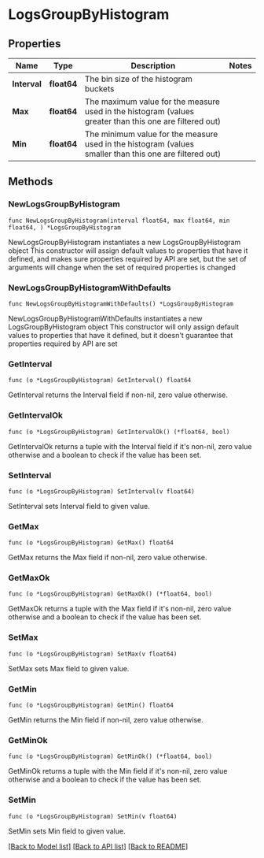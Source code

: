 # LogsGroupByHistogram

## Properties

Name | Type | Description | Notes
---- | ---- | ----------- | ------
**Interval** | **float64** | The bin size of the histogram buckets | 
**Max** | **float64** | The maximum value for the measure used in the histogram (values greater than this one are filtered out) | 
**Min** | **float64** | The minimum value for the measure used in the histogram (values smaller than this one are filtered out) | 

## Methods

### NewLogsGroupByHistogram

`func NewLogsGroupByHistogram(interval float64, max float64, min float64, ) *LogsGroupByHistogram`

NewLogsGroupByHistogram instantiates a new LogsGroupByHistogram object
This constructor will assign default values to properties that have it defined,
and makes sure properties required by API are set, but the set of arguments
will change when the set of required properties is changed

### NewLogsGroupByHistogramWithDefaults

`func NewLogsGroupByHistogramWithDefaults() *LogsGroupByHistogram`

NewLogsGroupByHistogramWithDefaults instantiates a new LogsGroupByHistogram object
This constructor will only assign default values to properties that have it defined,
but it doesn't guarantee that properties required by API are set

### GetInterval

`func (o *LogsGroupByHistogram) GetInterval() float64`

GetInterval returns the Interval field if non-nil, zero value otherwise.

### GetIntervalOk

`func (o *LogsGroupByHistogram) GetIntervalOk() (*float64, bool)`

GetIntervalOk returns a tuple with the Interval field if it's non-nil, zero value otherwise
and a boolean to check if the value has been set.

### SetInterval

`func (o *LogsGroupByHistogram) SetInterval(v float64)`

SetInterval sets Interval field to given value.


### GetMax

`func (o *LogsGroupByHistogram) GetMax() float64`

GetMax returns the Max field if non-nil, zero value otherwise.

### GetMaxOk

`func (o *LogsGroupByHistogram) GetMaxOk() (*float64, bool)`

GetMaxOk returns a tuple with the Max field if it's non-nil, zero value otherwise
and a boolean to check if the value has been set.

### SetMax

`func (o *LogsGroupByHistogram) SetMax(v float64)`

SetMax sets Max field to given value.


### GetMin

`func (o *LogsGroupByHistogram) GetMin() float64`

GetMin returns the Min field if non-nil, zero value otherwise.

### GetMinOk

`func (o *LogsGroupByHistogram) GetMinOk() (*float64, bool)`

GetMinOk returns a tuple with the Min field if it's non-nil, zero value otherwise
and a boolean to check if the value has been set.

### SetMin

`func (o *LogsGroupByHistogram) SetMin(v float64)`

SetMin sets Min field to given value.



[[Back to Model list]](../README.md#documentation-for-models) [[Back to API list]](../README.md#documentation-for-api-endpoints) [[Back to README]](../README.md)


